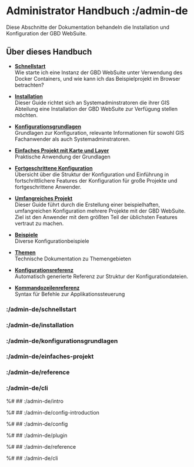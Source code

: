 # Administrator Handbuch :/admin-de

Diese Abschnitte der Dokumentation behandeln die Installation und Konfiguration
der GBD WebSuite.


<h2>Über dieses Handbuch</h2>

- [**Schnellstart**](/admin-de/schnellstart)  
  Wie starte ich eine Instanz der GBD WebSuite unter Verwendung des Docker Containers,
  und wie kann ich das Beispielprojekt im Browser betrachten?

- [**Installation**](/admin-de/installation)  
  Dieser Guide richtet sich an Systemadminstratoren die ihrer GIS Abteilung eine
  Installation der GBD WebSuite zur Verfügung stellen möchten.
  
- [**Konfigurationsgrundlagen**](/admin-de/konfigurationsgrundlagen)  
  Grundlagen zur Konfiguration, relevante Informationen für sowohl GIS Fachanwender 
  als auch Systemadminstratoren.

- [**Einfaches Projekt mit Karte und Layer**](/admin-de/einfaches-projekt)  
  Praktische Anwendung der Grundlagen

- [**Fortgeschrittene Konfiguration**](/admin-de/fortgeschrittene-konfiguration)  
  Übersicht über die Struktur der Konfiguration und Einführung in fortschrittlichere 
  Features der Konfiguration für große Projekte und fortgeschrittene Anwender.

- [**Umfangreiches Projekt**](/admin-de/umfangreiches-projekt)  
  Dieser Guide führt durch die Erstellung einer beispielhaften, umfangreichen 
  Konfiguration mehrere Projekte mit der GBD WebSuite. Ziel ist den Anwender mit 
  dem größten Teil der üblichsten Features vertraut zu machen.

- [**Beispiele**](https://gws-dev.gbd-websuite.de)  
  Diverse Konfigurationbeispiele

- [**Themen**](/admin-de/themen)  
  Technische Dokumentation zu Themengebieten

- [**Konfigurationsreferenz**](/admin-de/reference)  
  Automatisch generierte Referenz zur Struktur der Konfigurationdateien.

- [**Kommandozeilenreferenz**](/admin-de/cli)  
  Syntax für Befehle zur Applikationssteuerung


### :/admin-de/schnellstart
### :/admin-de/installation
### :/admin-de/konfigurationsgrundlagen
### :/admin-de/einfaches-projekt

### :/admin-de/reference
### :/admin-de/cli


%# ## :/admin-de/intro

%# ## :/admin-de/config-introduction

%# ## :/admin-de/config

%# ## :/admin-de/plugin

%# ## :/admin-de/reference

%# ## :/admin-de/cli
